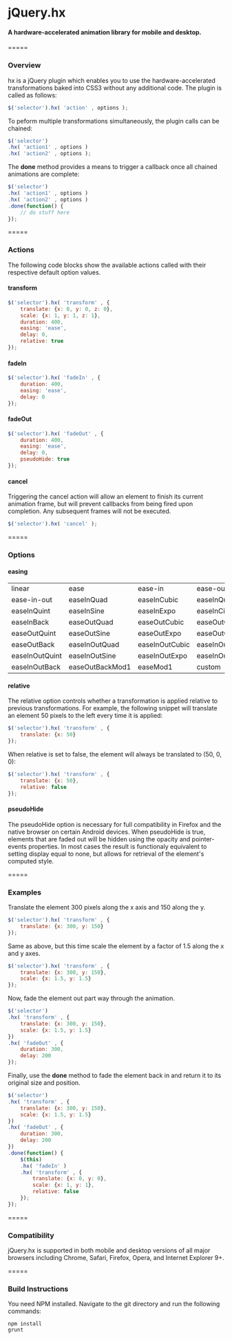 # jQuery.hx

#### A hardware-accelerated animation library for mobile and desktop.
=====

### Overview
hx is a jQuery plugin which enables you to use the hardware-accelerated transformations baked into CSS3 without any additional code. The plugin is called as follows:
```javascript
$('selector').hx( 'action' , options );
```
To peform multiple transformations simultaneously, the plugin calls can be chained:
```javascript
$('selector')
.hx( 'action1' , options )
.hx( 'action2' , options );
```
The __done__ method provides a means to trigger a callback once all chained animations are complete:
```javascript
$('selector')
.hx( 'action1' , options )
.hx( 'action2' , options )
.done(function() {
    // do stuff here
});
```
=====

### Actions

The following code blocks show the available actions called with their respective default option values.

#### transform
```javascript
$('selector').hx( 'transform' , {
    translate: {x: 0, y: 0, z: 0},
    scale: {x: 1, y: 1, z: 1},
    duration: 400,
    easing: 'ease',
    delay: 0,
    relative: true
});
```

#### fadeIn
```javascript
$('selector').hx( 'fadeIn' , {
    duration: 400,
    easing: 'ease',
    delay: 0
});
```

#### fadeOut
```javascript
$('selector').hx( 'fadeOut' , {
    duration: 400,
    easing: 'ease',
    delay: 0,
    pseudoHide: true
});
```

#### cancel
Triggering the cancel action will allow an element to finish its current animation frame, but will prevent callbacks from being fired upon completion. Any subsequent frames will not be executed.
```javascript
$('selector').hx( 'cancel' );
```
=====

### Options

#### easing

<table>
    <tr>
        <td>linear</td>
        <td>ease</td>
        <td>ease-in</td>
        <td>ease-out</td>
    </tr>
    <tr>
        <td>ease-in-out</td>
        <td>easeInQuad</td>
        <td>easeInCubic</td>
        <td>easeInQuart</td>
    </tr>
    <tr>
        <td>easeInQuint</td>
        <td>easeInSine</td>
        <td>easeInExpo</td>
        <td>easeInCirc</td>
    </tr>
    <tr>
        <td>easeInBack</td>
        <td>easeOutQuad</td>
        <td>easeOutCubic</td>
        <td>easeOutQuart</td>
    </tr>
    <tr>
        <td>easeOutQuint</td>
        <td>easeOutSine</td>
        <td>easeOutExpo</td>
        <td>easeOutCirc</td>
    </tr>
    <tr>
        <td>easeOutBack</td>
        <td>easeInOutQuad</td>
        <td>easeInOutCubic</td>
        <td>easeInOutQuart</td>
    </tr>
    <tr>
        <td>easeInOutQuint</td>
        <td>easeInOutSine</td>
        <td>easeInOutExpo</td>
        <td>easeInOutCirc</td>
    </tr>
    <tr>
        <td>easeInOutBack</td>
        <td>easeOutBackMod1</td>
        <td>easeMod1</td>
        <td>custom</td>
    </tr>
</table>

#### relative

The relative option controls whether a transformation is applied relative to previous transformations. For example, the following snippet will translate an element 50 pixels to the left every time it is applied:
```javascript
$('selector').hx( 'transform' , {
    translate: {x: 50}
});
```

When relative is set to false, the element will always be translated to (50, 0, 0):
```javascript
$('selector').hx( 'transform' , {
    translate: {x: 50},
    relative: false
});
```

#### pseudoHide

The pseudoHide option is necessary for full compatibility in Firefox and the native browser on certain Android devices. When pseudoHide is true, elements that are faded out will be hidden using the opacity and pointer-events properties. In most cases the result is functionaly equivalent to setting display equal to none, but allows for retrieval of the element's computed style.

=====

### Examples

Translate the element 300 pixels along the x axis and 150 along the y.
```javascript
$('selector').hx( 'transform' , {
    translate: {x: 300, y: 150}
});
```

Same as above, but this time scale the element by a factor of 1.5 along the x and y axes.
```javascript
$('selector').hx( 'transform' , {
    translate: {x: 300, y: 150},
    scale: {x: 1.5, y: 1.5}
});
```

Now, fade the element out part way through the animation.
```javascript
$('selector')
.hx( 'transform' , {
    translate: {x: 300, y: 150},
    scale: {x: 1.5, y: 1.5}
})
.hx( 'fadeOut' , {
    duration: 300,
    delay: 200
});
```

Finally, use the __done__ method to fade the element back in and return it to its original size and position.
```javascript
$('selector')
.hx( 'transform' , {
    translate: {x: 300, y: 150},
    scale: {x: 1.5, y: 1.5}
})
.hx( 'fadeOut' , {
    duration: 300,
    delay: 200
})
.done(function() {
    $(this)
    .hx( 'fadeIn' )
    .hx( 'transform' , {
        translate: {x: 0, y: 0},
        scale: {x: 1, y: 1},
        relative: false
    });
});
```

=====

### Compatibility

jQuery.hx is supported in both mobile and desktop versions of all major browsers including Chrome, Safari, Firefox, Opera, and Internet Explorer 9+.

=====

### Build Instructions

You need NPM installed. Navigate to the git directory and run the following commands:

    npm install
    grunt
